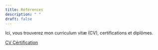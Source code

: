 ```yaml
---
title: Références
description: " "
draft: false
---
```


<p>Ici, vous trouverez mon curriculum vitæ (CV), certifications et diplômes. </p>

<div class="text-center btns-ref">
    <a class="button btn-more" href="../../data/CV_BOINALI_Nadjididine.pdf" target="_blank">
        CV
    </a>
    <a class="button btn-more" href="../../data/NadjidineBoinali-Certification_Cy-certificate.pdf" target="_blank">
        Cértification
    </a>
</div>
